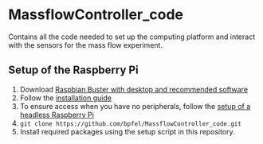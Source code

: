 # MassflowController_code
Contains all the code needed to set up the computing platform and interact with the sensors for the mass flow experiment.

## Setup of the Raspberry Pi

1. Download [Raspbian Buster with desktop and recommended software](https://www.raspberrypi.org/downloads/raspbian/)
2. Follow the [installation guide](https://www.raspberrypi.org/documentation/installation/installing-images/README.md)
3. To ensure access when you have no peripherals, follow the [setup of a headless Raspberry Pi](https://www.raspberrypi.org/documentation/configuration/wireless/headless.md)
4. `git clone https://github.com/bpfel/MassflowController_code.git`
5. Install required packages using the setup script in this repository.
